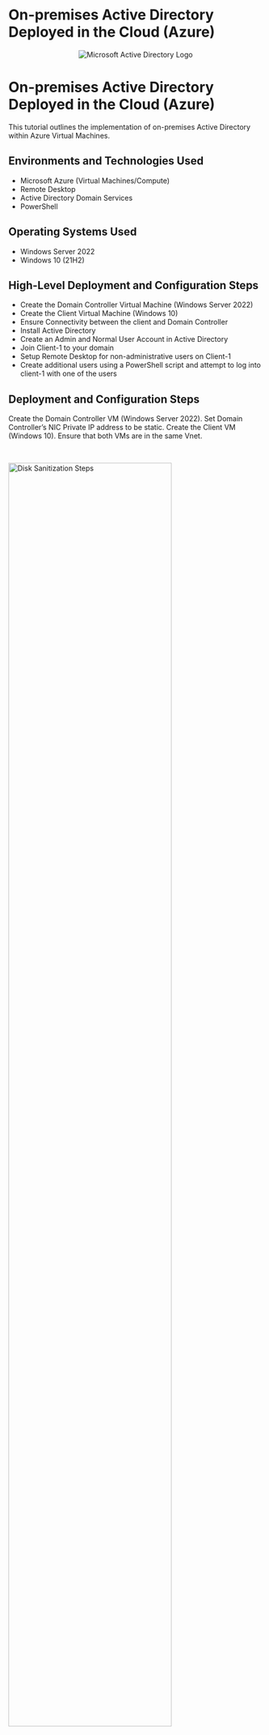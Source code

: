 # On-premises Active Directory Deployed in the Cloud (Azure)
<p align="center">
<img src="https://i.imgur.com/pU5A58S.png" alt="Microsoft Active Directory Logo"/>
</p>

<h1>On-premises Active Directory Deployed in the Cloud (Azure)</h1>
This tutorial outlines the implementation of on-premises Active Directory within Azure Virtual Machines.<br />



<h2>Environments and Technologies Used</h2>

- Microsoft Azure (Virtual Machines/Compute)
- Remote Desktop
- Active Directory Domain Services
- PowerShell

<h2>Operating Systems Used </h2>

- Windows Server 2022
- Windows 10 (21H2)

<h2>High-Level Deployment and Configuration Steps</h2>

- Create the Domain Controller Virtual Machine (Windows Server 2022)
- Create the Client Virtual Machine (Windows 10)
- Ensure Connectivity between the client and Domain Controller
- Install Active Directory
- Create an Admin and Normal User Account in Active Directory
- Join Client-1 to your domain
- Setup Remote Desktop for non-administrative users on Client-1
- Create additional users using a PowerShell script and attempt to log into client-1 with one of the users

<h2>Deployment and Configuration Steps</h2>


<p>
Create the Domain Controller VM (Windows Server 2022). Set Domain Controller’s NIC Private IP address to be static. Create the Client VM (Windows 10). Ensure that both VMs are in the same Vnet.
</p>
<br />

<p>
<img src="https://i.imgur.com/KtMdiq7.png" height="80%" width="80%" alt="Disk Sanitization Steps"/>
<img src="https://i.imgur.com/qlKYPkE.png" height="80%" width="80%" alt="Disk Sanitization Steps"/>
<img src="https://i.imgur.com/L4gX7Gq.png" height="80%" width="80%" alt="Disk Sanitization Steps"/>
<img src="https://i.imgur.com/GAEGCNk.png" height="80%" width="80%" alt="Disk Sanitization Steps"/>
<img src="https://i.imgur.com/AIlZR5o.png" height="80%" width="80%" alt="Disk Sanitization Steps"/>
<img src="https://i.imgur.com/icc4coC.png" height="80%" width="80%" alt="Disk Sanitization Steps"/>
<img src="https://i.imgur.com/J4dYiJu.png" height="80%" width="80%" alt="Disk Sanitization Steps"/>
<p>
</p>

<p>
Ensure Connectivity between the client and Domain Controller. Login to Client-1 with Remote Desktop and ping DC-1’s private IP address with ping -t <ip address> (perpetual ping). Notice the connection failure.
</p>
<br />

<p>
<img src="https://i.imgur.com/w2IXlBk.png" height="80%" width="80%" alt="Disk Sanitization Steps"/>
<img src="https://i.imgur.com/I14ujmQ.png" height="80%" width="80%" alt="Disk Sanitization Steps"/>
<img src="https://i.imgur.com/XtLlvuy.png" height="80%" width="80%" alt="Disk Sanitization Steps"/>
<img src="https://i.imgur.com/4SJLvpN.png" height="80%" width="80%" alt="Disk Sanitization Steps"/>
<img src="" height="80%" width="80%" alt="Disk Sanitization Steps"/>
<img src="" height="80%" width="80%" alt="Disk Sanitization Steps"/>
<img src="" height="80%" width="80%" alt="Disk Sanitization Steps"/>
<img src="" height="80%" width="80%" alt="Disk Sanitization Steps"/>
</p>
<p>
  
  
<p>
Login to DC-1 and install Active Directory Domain Services. Promote DC-1 as a Domain Controler: Setup a new forest as mydomain.com (can be anything, just remember what it is). DC-1 virtual machine will restart itself. Log back into DC-1 as user: mydomain.com\<created username>. 
</p>
<br />

<p>
<img src="https://i.imgur.com/ThlWkQE.png" height="80%" width="80%" alt="Disk Sanitization Steps"/>
<img src="https://i.imgur.com/B5lpE9Y.png" height="80%" width="80%" alt="Disk Sanitization Steps"/>
<img src="https://i.imgur.com/TYJrf84.png" height="80%" width="80%" alt="Disk Sanitization Steps"/>
<img src="https://i.imgur.com/BQcDJ5p.png" height="80%" width="80%" alt="Disk Sanitization Steps"/>
<img src="" height="80%" width="80%" alt="Disk Sanitization Steps"/>
<img src="" height="80%" width="80%" alt="Disk Sanitization Steps"/>
<img src="" height="80%" width="80%" alt="Disk Sanitization Steps"/>   
<img src="https://i.imgur.com/3q7meKg.png" height="80%" width="80%" alt="Disk Sanitization Steps"/>
<img src="https://i.imgur.com/IVz6ESU.png" height="80%" width="80%" alt="Disk Sanitization Steps"/>
<img src="https://i.imgur.com/Shlkl1D.png" height="80%" width="80%" alt="Disk Sanitization Steps"/>
<img src="https://i.imgur.com/aUQo30V.png" height="80%" width="80%" alt="Disk Sanitization Steps"/>
<img src="https://i.imgur.com/mlrrc3o.png" height="80%" width="80%" alt="Disk Sanitization Steps"/>
<img src="https://i.imgur.com/RlNr1ot.png" height="80%" width="80%" alt="Disk Sanitization Steps"/>
<img src="https://i.imgur.com/M41pp4N.png" height="80%" width="80%" alt="Disk Sanitization Steps"/>
<img src="https://i.imgur.com/A0nFo1Y.png" height="80%" width="80%" alt="Disk Sanitization Steps"/>
<img src="https://i.imgur.com/p7EzzGe.png" height="80%" width="80%" alt="Disk Sanitization Steps"/>
<img src="https://i.imgur.com/4dSEvXN.png" height="80%" width="80%" alt="Disk Sanitization Steps"/>
<img src="https://i.imgur.com/VGG2zFt.png" height="80%" width="80%" alt="Disk Sanitization Steps"/>
</p>
<p>
  
  
<p>
Login to the Domain Controller and enable ICMPv4 in on the local windows Firewall. The two inbound ICMPv4 rules must be Right clicked then enabled. Check back at Client-1 to see the ping succeed.
</p>
<br />

<p>
<img src="https://i.imgur.com/5KiKrs0.png" height="80%" width="80%" alt="Disk Sanitization Steps"/>
<img src="https://i.imgur.com/HopAwRZ.png" height="80%" width="80%" alt="Disk Sanitization Steps"/>
<img src="https://i.imgur.com/2VMhyRH.png" height="80%" width="80%" alt="Disk Sanitization Steps"/>
<img src="https://i.imgur.com/zhCwH63.png" height="80%" width="80%" alt="Disk Sanitization Steps"/>
<img src="" height="80%" width="80%" alt="Disk Sanitization Steps"/>
<img src="" height="80%" width="80%" alt="Disk Sanitization Steps"/>
<img src="" height="80%" width="80%" alt="Disk Sanitization Steps"/>
<img src="" height="80%" width="80%" alt="Disk Sanitization Steps"/>
</p>
<p>
